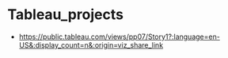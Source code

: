 # Tableau_projects
- https://public.tableau.com/views/pp07/Story1?:language=en-US&:display_count=n&:origin=viz_share_link
